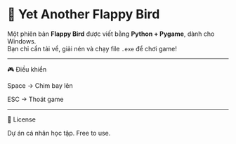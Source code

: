 # 🐤 Yet Another Flappy Bird

Một phiên bản **Flappy Bird** được viết bằng **Python + Pygame**, dành cho Windows.  
Bạn chỉ cần tải về, giải nén và chạy file `.exe` để chơi game!

---


🎮 Điều khiển

Space → Chim bay lên

ESC → Thoát game

---

📜 License

Dự án cá nhân học tập. Free to use.
